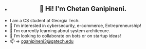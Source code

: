 - <h2 align="center">👋 Hi! I'm Chetan Ganipineni.</h2>
- I am a CS student at Georgia Tech.
- 👀 I’m interested in cybersecurity, e-commerce, Entrepreneurship!
- 🌱 I’m currently learning about system architecure.
- 💞️ I’m looking to collaborate on bots or on startup ideas!
- 📫 -> cganipineni3@gatech.edu

<!---
ChetGan/ChetGan is a ✨ special ✨ repository because its `README.md` (this file) appears on your GitHub profile.
You can click the Preview link to take a look at your changes.
--->
